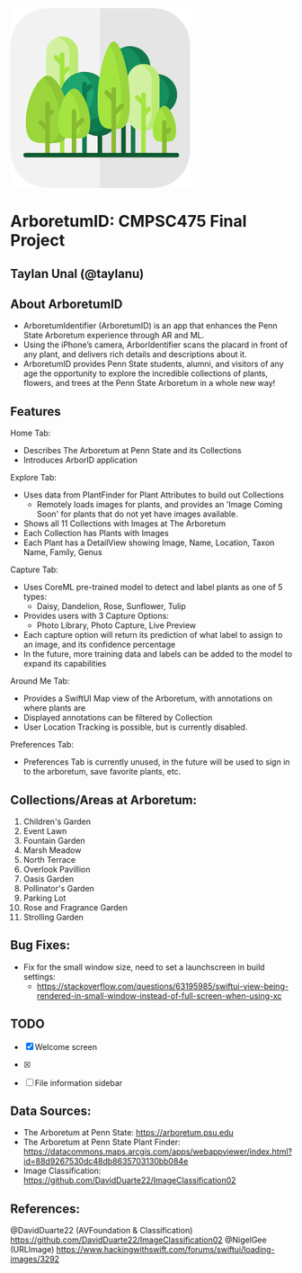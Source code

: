 
![ArborIDIcon](ArborIDIcon-320.png)

#  ArboretumID: CMPSC475 Final Project
## Taylan Unal (@taylanu)


## **About ArboretumID**
- ArboretumIdentifier (ArboretumID) is an app that enhances the Penn State Arboretum experience through AR and ML. 
- Using the iPhone’s camera, ArborIdentifier scans the placard in front of any plant, and delivers rich details and descriptions about it. 
- ArboretumID provides Penn State students, alumni, and visitors of any age the opportunity to explore the incredible collections of plants, flowers, and trees at the Penn State Arboretum in a whole new way!


## Features
Home Tab: 
- Describes The Arboretum at Penn State and its Collections
- Introduces ArborID application

Explore Tab: 
- Uses data from PlantFinder for Plant Attributes to build out Collections
    - Remotely loads images for plants, and provides an 'Image Coming Soon' for plants that do not yet have images available.
- Shows all 11 Collections with Images at The Arboretum
- Each Collection has Plants with Images
- Each Plant has a DetailView showing Image, Name, Location, Taxon Name,  Family, Genus

Capture Tab:
- Uses CoreML pre-trained model to detect and label plants as one of 5 types:
    - Daisy, Dandelion, Rose, Sunflower, Tulip
- Provides users with 3 Capture Options:
    - Photo Library, Photo Capture, Live Preview
- Each capture option will return its prediction of what label to assign to an image, and its confidence percentage
- In the future, more training data and labels can be added to the model to expand its capabilities

Around Me Tab:
- Provides a SwiftUI Map view of the Arboretum, with annotations on where plants are
- Displayed annotations can be filtered by Collection
- User Location Tracking is possible, but is currently disabled.

Preferences Tab:
- Preferences Tab is currently unused, in the future will be used to sign in to the arboretum, save favorite plants, etc.

## Collections/Areas at Arboretum:
1. Children's Garden
2. Event Lawn
3. Fountain Garden
4. Marsh Meadow
5. North Terrace
6. Overlook Pavillion
7. Oasis Garden
8. Pollinator's Garden
9. Parking Lot
10. Rose and Fragrance Garden
11. Strolling Garden


## Bug Fixes:
- Fix for the small window size, need to set a launchscreen in build settings: 
    - https://stackoverflow.com/questions/63195985/swiftui-view-being-rendered-in-small-window-instead-of-full-screen-when-using-xc

## TODO
- [x] Welcome screen
- [x] 
- [ ] File information sidebar


## Data Sources:
- The Arboretum at Penn State: https://arboretum.psu.edu
- The Arboretum at Penn State Plant Finder: https://datacommons.maps.arcgis.com/apps/webappviewer/index.html?id=88d9267530dc48db8635703130bb084e
- Image Classification: https://github.com/DavidDuarte22/ImageClassification02

## References:
@DavidDuarte22 (AVFoundation & Classification) https://github.com/DavidDuarte22/ImageClassification02 
@NigelGee (URLImage) https://www.hackingwithswift.com/forums/swiftui/loading-images/3292
